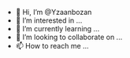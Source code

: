 - 👋 Hi, I’m @Yzaanbozan
- 👀 I’m interested in ...
- 🌱 I’m currently learning ...
- 💞️ I’m looking to collaborate on ...
- 📫 How to reach me ...


<!---
Yzaanbozan/Yzaanbozan is a ✨ special ✨ repository because its `README.md` (this file) appears on your GitHub profile.
You can click the Preview link to take a look at your changes.
--->
